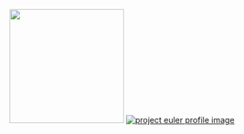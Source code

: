 <a href="https://www.credly.com/badges/d4012af6-1c9f-4ca8-aa2a-931c2c3c8e5b"><img src="https://images.credly.com/size/680x680/images/5b075140-d286-4c8a-9be9-2b87f9e10839/Terraform-Associate-Badge.png" width="200" height="200"></a> [![project euler profile image](https://projecteuler.net/profile/f000.png)](https://projecteuler.net/profile/f000.png)
